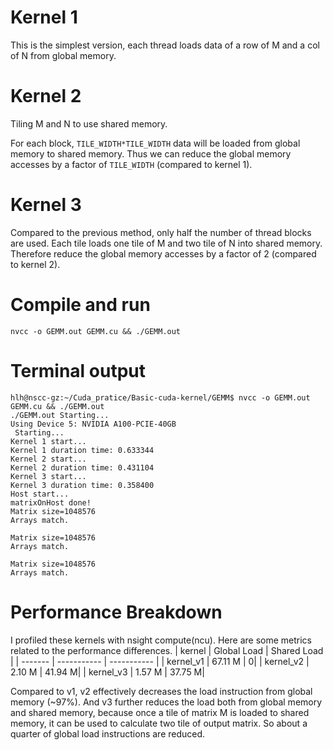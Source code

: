 # Kernel 1
This is the simplest version, each thread loads data of a row of M and a col of N from global memory.

# Kernel 2
Tiling M and N to use shared memory.

For each block, `TILE_WIDTH*TILE_WIDTH` data will be loaded from global memory to shared memory.
Thus we can reduce the global memory accesses by a factor of `TILE_WIDTH` (compared to kernel 1).

# Kernel 3
Compared to the previous method, only half the number of thread blocks are used.
Each tile loads one tile of M and two tile of N into shared memory.
Therefore reduce the global memory accesses by a factor of 2 (compared to kernel 2).

# Compile and run
`nvcc -o GEMM.out GEMM.cu && ./GEMM.out`
# Terminal output
```
hlh@nscc-gz:~/Cuda_pratice/Basic-cuda-kernel/GEMM$ nvcc -o GEMM.out GEMM.cu && ./GEMM.out 
./GEMM.out Starting...
Using Device 5: NVIDIA A100-PCIE-40GB
 Starting...
Kernel 1 start...
Kernel 1 duration time: 0.633344
Kernel 2 start...
Kernel 2 duration time: 0.431104
Kernel 3 start...
Kernel 3 duration time: 0.358400
Host start...
matrixOnHost done!
Matrix size=1048576
Arrays match.

Matrix size=1048576
Arrays match.

Matrix size=1048576
Arrays match.
```
# Performance Breakdown
I profiled these kernels with nsight compute(ncu). Here are some metrics related to the performance differences.
| kernel | Global Load | Shared Load | 
| ------- | ----------- | ----------- |
| kernel_v1 | 67.11 M | 0| 
| kernel_v2 | 2.10 M | 41.94 M| 
| kernel_v3 | 1.57 M | 37.75 M| 

Compared to v1, v2 effectively decreases the load instruction from global memory (~97%).
And v3 further reduces the load both from global memory and shared memory, because once a tile of matrix M is loaded to shared memory, it can be used to calculate two tile of output matrix.
So about a quarter of global load instructions are reduced. 
